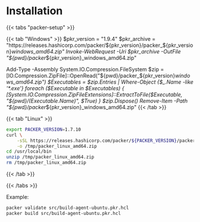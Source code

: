 # Installation


{{< tabs "packer-setup" >}}

{{< tab "Windows" >}}
$pkr_version = "1.9.4"
$pkr_archive = "https://releases.hashicorp.com/packer/${pkr_version}/packer_${pkr_version}_windows_amd64.zip"
Invoke-WebRequest -Uri $pkr_archive -OutFile "${pwd}/packer_${pkr_version}_windows_amd64.zip"

Add-Type -Assembly System.IO.Compression.FileSystem
$zip = [IO.Compression.ZipFile]::OpenRead("${pwd}/packer_${pkr_version}_windows_amd64.zip")
$Executables = $zip.Entries | Where-Object {$_.Name -like '*.exe'}
foreach ($Executable in $Executables) {
    [System.IO.Compression.ZipFileExtensions]::ExtractToFile($Executable, "${pwd}/$($Executable.Name)", $True)
}
$zip.Dispose()
Remove-Item -Path "${pwd}/packer_${pkr_version}_windows_amd64.zip"
{{< /tab >}}

{{< tab "Linux" >}}
```sh
export PACKER_VERSION=1.7.10
curl \
    -sSL https://releases.hashicorp.com/packer/${PACKER_VERSION}/packer_${PACKER_VERSION}_linux_amd64.zip \
    -o /tmp/packer_linux_amd64.zip
cd /usr/local/bin
unzip /tmp/packer_linux_amd64.zip
rm /tmp/packer_linux_amd64.zip
```
{{< /tab >}}

{{< /tabs >}}



Example:

```sh
packer validate src/build-agent-ubuntu.pkr.hcl
packer build src/build-agent-ubuntu.pkr.hcl
```